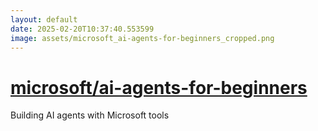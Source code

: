 ```yaml
---
layout: default
date: 2025-02-20T10:37:40.553599
image: assets/microsoft_ai-agents-for-beginners_cropped.png
---
```


# [microsoft/ai-agents-for-beginners](https://github.com/microsoft/ai-agents-for-beginners)

Building AI agents with Microsoft tools
